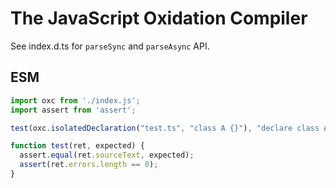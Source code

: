# The JavaScript Oxidation Compiler

See index.d.ts for `parseSync` and `parseAsync` API.

## ESM

```javascript
import oxc from './index.js';
import assert from 'assert';

test(oxc.isolatedDeclaration("test.ts", "class A {}"), "declare class A {}\n");

function test(ret, expected) {
  assert.equal(ret.sourceText, expected);
  assert(ret.errors.length == 0);
}
```
